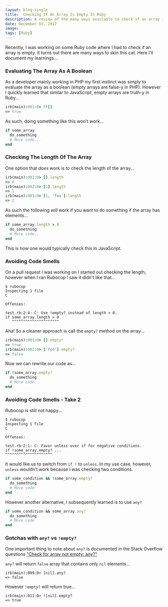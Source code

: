 ```yaml
---
layout: blog-single
title:  Checking If An Array Is Empty In Ruby
description: A review of the many ways available to check if an array is empty in Ruby
date: December 03, 2017
image: 
tags: [Ruby]
---
```


Recently, I was working on some Ruby code where I had to check if an array is empty. It turns out there are many ways to skin this cat. Here I'll document my learnings...

<!-- excerpt_separator -->

### Evaluating The Array As A Boolean

As a developer mainly working in PHP my first instinct was simply to evaluate the array as a boolean (empty arrays are false-y in PHP). However I quickly learned that similar to JavaScript, empty arrays are truth-y in Ruby...

```ruby
irb(main):001:0> !![]
=> true
```

As such, doing something like this won't work...

```ruby
if some_array
  do_something
  # More code...
end
```

### Checking The Length Of The Array

One option that *does* work is to check the length of the array...

```ruby
irb(main):001:0> [].length
=> 0
irb(main):002:0> [1].length
=> 1
irb(main):003:0> [1, 'foo'].length
=> 2
```

As such the following *will* work if you want to do something if the array has elements...

```ruby
if some_array.length > 0
  do_something
  # More code..
end
```

This is how one would typically check this in JavaScript.

### Avoiding Code Smells

On a pull request I was working on I started out checking the length, however when I ran Rubocop I saw it didn't like that...

```
$ rubocop
Inspecting 1 file
C

Offenses:

test.rb:2:4: C: Use !empty? instead of length > 0.
if some_array.length > 0
   ^^^^^^^^^^^^^^^^^^^^^
```

Aha! So a cleaner approach is call the `empty?` method on the array...

```ruby
irb(main):001:0> [].empty?
=> true
irb(main):002:0> ['foo'].empty?
=> false
```

Now we can rewrite our code as...

```ruby
if !some_array.empty?
  do_something
  # More code
end
```

### Avoiding Code Smells - Take 2

Rubocop is still not happy...

```
$ rubocop
Inspecting 1 file
C

Offenses:

test.rb:2:1: C: Favor unless over if for negative conditions.
if !some_array.empty? ...
^^^^^^^^^^^^^^^^^^^^^
```

It would like us to switch from `if !` to `unless`. In my use case, however, `unless` wouldn't work because I was checking two conditions.

```ruby
if some_condition && !some_array.empty?
  do_something
  # More code
end
```

However another alternative, I subsequently learned is to use `any?`

```ruby
if some_condition && some_array.any?
  do_something
  # More code
end
```

### Gotchas with `any?` vs `!empty?`

One important thing to note about `any?` is documented in the Stack Overflow questions ["Check for array not empty: any?"](https://stackoverflow.com/a/6245946/2877224)

`any?` will return `false` array that contains only `nil` elements...

```
irb(main):009:0> [nil].any?
=> false
```

However `!empty?` will return true...

```
irb(main):011:0> ![nil].empty?
=> true
``` 
